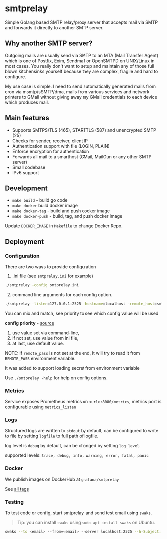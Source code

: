 # smtprelay

Simple Golang based SMTP relay/proxy server that accepts mail via SMTP
and forwards it directly to another SMTP server.

## Why another SMTP server?

Outgoing mails are usually send via SMTP to an MTA (Mail Transfer Agent)
which is one of Postfix, Exim, Sendmail or OpenSMTPD on UNIX/Linux in most
cases. You really don't want to setup and maintain any of those full blown
kitchensinks yourself because they are complex, fragile and hard to
configure.

My use case is simple. I need to send automatically generated mails from
cron via msmtp/sSMTP/dma, mails from various services and network printers
to GMail without giving away my GMail credentials to each device which
produces mail.


## Main features

* Supports SMTPS/TLS (465), STARTTLS (587) and unencrypted SMTP (25)
* Checks for sender, receiver, client IP
* Authentication support with file (LOGIN, PLAIN)
* Enforce encryption for authentication
* Forwards all mail to a smarthost (GMail, MailGun or any other SMTP server)
* Small codebase
* IPv6 support

## Development
- `make build` - build go code
- `make docker` build docker image
- `make docker-tag` - build and push docker image
- `make docker-push` - build, tag, and push docker image

Update `DOCKER_IMAGE` in `Makefile` to change Docker Repo.

## Deployment

### Configuration
There are two ways to provide configuration

1. .ini file (see `smtprelay.ini` for example)
```bash
./smtprelay -config smtprelay.ini
```

2. command line arguments for each config option.
```bash
./smtprelay -listen=127.0.0.1:2525 -hostname=localhost -remote_host=smtp.mailgun.org:2525 -remote_user=hosted-grafana@grafana.net
```

You can mix and match, see priority to see which config value will be used

**config priority** - [source](https://github.com/vharitonsky/iniflags/#hybrid-configuration-library)
1. use value set via command-line,
2. if not set, use value from ini file,
3. at last, use default value.

NOTE: If `remote_pass` is not set at the end, It will try to read
it from `REMOTE_PASS` environment variable.

It was added to support loading secret from environment variable

Use `./smtprelay -help` for help on config options.

### Metrics

Service exposes Prometheus metrics on `<url>:8080/metrics`, metrics port
is configurable using `metrics_listen`

### Logs

Structured logs are written to `stdout` by default, can be configured to write to file by
setting `logfile` to full path of logfile.

log level is `debug` by default, can be changed by setting `log_level`.

supported levels: `trace, debug, info, warning, error, fatal, panic`

### Docker

We publish images on DockerHub at `grafana/smtprelay`

See [all tags](https://hub.docker.com/r/grafana/smtprelay/tags)

### Testing
To test code or config, start smtprelay, and send test email using `swaks`.

> Tip: you can install `swaks` using `sudo apt install swaks` on Ubuntu.

```bash
swaks --to <email> --from=<email> --server localhost:2525 --h-Subject: "Hello from smtprelay" --h-Body: "This is test email from smtprelay"
```
